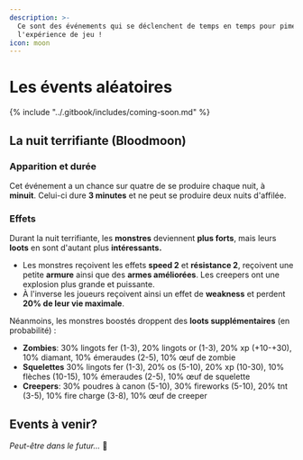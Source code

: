 ```yaml
---
description: >-
  Ce sont des événements qui se déclenchent de temps en temps pour pimenter
  l'expérience de jeu !
icon: moon
---
```


# Les évents aléatoires

{% include "../.gitbook/includes/coming-soon.md" %}

## La nuit terrifiante (Bloodmoon)

### Apparition et durée

Cet événement a un chance sur quatre de se produire chaque nuit, à **minuit**. Celui-ci dure **3 minutes** et ne peut se produire deux nuits d'affilée.

### Effets

Durant la nuit terrifiante, les **monstres** deviennent **plus forts**, mais leurs **loots** en sont d'autant plus **intéressants.**

* Les monstres reçoivent les effets **speed 2** et **résistance 2**, reçoivent une petite **armure** ainsi que des **armes améliorées**. Les creepers ont une explosion plus grande et puissante.
* À l'inverse les joueurs reçoivent ainsi un effet de **weakness** et perdent **20% de leur vie maximale**.

Néanmoins, les monstres boostés droppent des **loots supplémentaires** (en probabilité) :

* **Zombies**: 30% lingots fer (1-3), 20% lingots or (1-3), 20% xp (+10-+30), 10% diamant, 10% émeraudes (2-5), 10% œuf de zombie
* **Squelettes** 30% lingots fer (1-3), 20% os (5-10), 20% xp (10-30), 10% flèches (10-15), 10% émeraudes (2-5), 10% œuf de squelette
* **Creepers**: 30% poudres à canon (5-10), 30% fireworks (5-10), 20% tnt (3-5), 10% fire charge (3-8), 10% œuf de creeper

## Events à venir?

_Peut-être dans le futur..._ 👀
